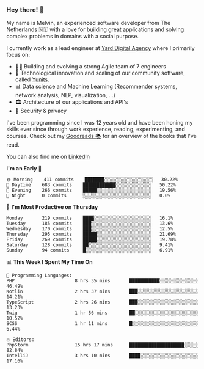 ### Hey there! 👋

My name is Melvin, an experienced software developer from The Netherlands 🇳🇱 with a love for building great applications and solving complex problems in domains with a social purpose. 

I currently work as a lead engineer at [Yard Digital Agency](https://github.com/yardinternet) where I primarily focus on:

* 👏🏼 Building and evolving a strong Agile team of 7 engineers
* 🚀 Technological innovation and scaling of our community software, called [Yunits](https://www.yunits.com/).
* 📊 Data science and Machine Learning (Recommender systems, network analysis, NLP, visualization, ...)
* 🏛 Architecture of our applications and API's
* 🔐 Security & privacy

I've been programming since I was 12 years old and have been honing my skills ever since through work experience, reading, experimenting, and courses.
Check out my [Goodreads 📚](https://goodreads.com/melvinkoopmans) for an overview of the books that I've read. 

You can also find me on [LinkedIn](https://www.linkedin.com/in/melvinkoopmans)

<!--START_SECTION:waka-->
**I'm an Early 🐤** 

```text
🌞 Morning    411 commits    ███████░░░░░░░░░░░░░░░░░░   30.22% 
🌆 Daytime    683 commits    ████████████░░░░░░░░░░░░░   50.22% 
🌃 Evening    266 commits    █████░░░░░░░░░░░░░░░░░░░░   19.56% 
🌙 Night      0 commits      ░░░░░░░░░░░░░░░░░░░░░░░░░   0.0%

```
📅 **I'm Most Productive on Thursday** 

```text
Monday       219 commits    ████░░░░░░░░░░░░░░░░░░░░░   16.1% 
Tuesday      185 commits    ███░░░░░░░░░░░░░░░░░░░░░░   13.6% 
Wednesday    170 commits    ███░░░░░░░░░░░░░░░░░░░░░░   12.5% 
Thursday     295 commits    █████░░░░░░░░░░░░░░░░░░░░   21.69% 
Friday       269 commits    █████░░░░░░░░░░░░░░░░░░░░   19.78% 
Saturday     128 commits    ██░░░░░░░░░░░░░░░░░░░░░░░   9.41% 
Sunday       94 commits     █░░░░░░░░░░░░░░░░░░░░░░░░   6.91%

```


📊 **This Week I Spent My Time On** 

```text
💬 Programming Languages: 
PHP                      8 hrs 35 mins       ███████████░░░░░░░░░░░░░░   46.49% 
Kotlin                   2 hrs 37 mins       ███░░░░░░░░░░░░░░░░░░░░░░   14.21% 
TypeScript               2 hrs 26 mins       ███░░░░░░░░░░░░░░░░░░░░░░   13.23% 
Twig                     1 hr 56 mins        ██░░░░░░░░░░░░░░░░░░░░░░░   10.52% 
SCSS                     1 hr 11 mins        █░░░░░░░░░░░░░░░░░░░░░░░░   6.44%

🔥 Editors: 
PhpStorm                 15 hrs 17 mins      ████████████████████░░░░░   82.84% 
IntelliJ                 3 hrs 10 mins       ████░░░░░░░░░░░░░░░░░░░░░   17.16%

```


<!--END_SECTION:waka-->
